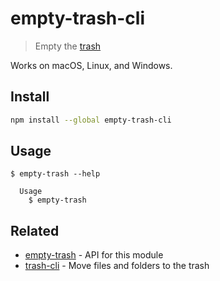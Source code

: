 # empty-trash-cli

> Empty the [trash](https://en.wikipedia.org/wiki/Trash_(computing))

Works on macOS, Linux, and Windows.

## Install

```sh
npm install --global empty-trash-cli
```

## Usage

```
$ empty-trash --help

  Usage
    $ empty-trash
```

## Related

- [empty-trash](https://github.com/sindresorhus/empty-trash) - API for this module
- [trash-cli](https://github.com/sindresorhus/trash-cli) - Move files and folders to the trash
